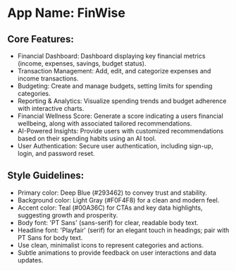 # **App Name**: FinWise

## Core Features:

- Financial Dashboard: Dashboard displaying key financial metrics (income, expenses, savings, budget status).
- Transaction Management: Add, edit, and categorize expenses and income transactions.
- Budgeting: Create and manage budgets, setting limits for spending categories.
- Reporting & Analytics: Visualize spending trends and budget adherence with interactive charts.
- Financial Wellness Score: Generate a score indicating a users financial wellbeing, along with associated tailored recommendations.
- AI-Powered Insights: Provide users with customized recommendations based on their spending habits using an AI tool.
- User Authentication: Secure user authentication, including sign-up, login, and password reset.

## Style Guidelines:

- Primary color: Deep Blue (#293462) to convey trust and stability.
- Background color: Light Gray (#F0F4F8) for a clean and modern feel.
- Accent color: Teal (#00A36C) for CTAs and key data highlights, suggesting growth and prosperity.
- Body font: 'PT Sans' (sans-serif) for clear, readable body text.
- Headline font: 'Playfair' (serif) for an elegant touch in headings; pair with PT Sans for body text.
- Use clean, minimalist icons to represent categories and actions.
- Subtle animations to provide feedback on user interactions and data updates.